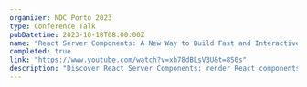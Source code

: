 ```yaml
---
organizer: NDC Porto 2023
type: Conference Talk
pubDatetime: 2023-10-18T08:00:00Z
name: "React Server Components: A New Way to Build Fast and Interactive Web Apps"
completed: true
link: "https://www.youtube.com/watch?v=xh78dBLsV3U&t=850s"
description: "Discover React Server Components: render React components on the server, stream them to the client, and build rich, interactive web interfaces with minimal client-side code. Learn how they work, and their benefits over traditional approaches, see real-world examples, and get best practices for adopting them in your projects."
---
```


